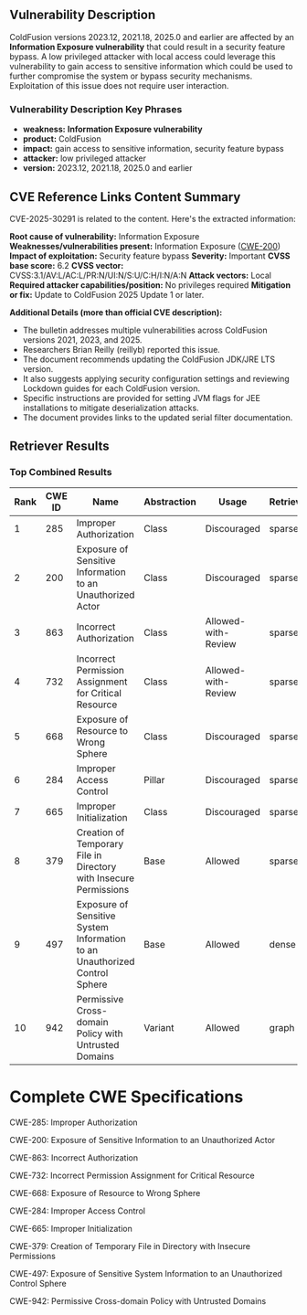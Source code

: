 ## Vulnerability Description
ColdFusion versions 2023.12, 2021.18, 2025.0 and earlier are affected by an **Information Exposure vulnerability** that could result in a security feature bypass. A low privileged attacker with local access could leverage this vulnerability to gain access to sensitive information which could be used to further compromise the system or bypass security mechanisms. Exploitation of this issue does not require user interaction.

### Vulnerability Description Key Phrases
- **weakness:** **Information Exposure vulnerability**
- **product:** ColdFusion
- **impact:** gain access to sensitive information, security feature bypass
- **attacker:** low privileged attacker
- **version:** 2023.12, 2021.18, 2025.0 and earlier

## CVE Reference Links Content Summary
CVE-2025-30291 is related to the content. Here's the extracted information:

**Root cause of vulnerability:** Information Exposure
**Weaknesses/vulnerabilities present:** Information Exposure ([CWE-200](https://cwe.mitre.org/data/definitions/200.html))
**Impact of exploitation:** Security feature bypass
**Severity:** Important
**CVSS base score:** 6.2
**CVSS vector:** CVSS:3.1/AV:L/AC:L/PR:N/UI:N/S:U/C:H/I:N/A:N
**Attack vectors:** Local
**Required attacker capabilities/position:** No privileges required
**Mitigation or fix:** Update to ColdFusion 2025 Update 1 or later.

**Additional Details (more than official CVE description):**

*   The bulletin addresses multiple vulnerabilities across ColdFusion versions 2021, 2023, and 2025.
*   Researchers Brian Reilly (reillyb) reported this issue.
*   The document recommends updating the ColdFusion JDK/JRE LTS version.
*   It also suggests applying security configuration settings and reviewing Lockdown guides for each ColdFusion version.
*   Specific instructions are provided for setting JVM flags for JEE installations to mitigate deserialization attacks.
*   The document provides links to the updated serial filter documentation.

## Retriever Results

### Top Combined Results

| Rank | CWE ID | Name | Abstraction | Usage  | Retrievers | Individual Scores |
|------|--------|------|-------------|-------|------------|-------------------|
| 1 | 285 | Improper Authorization | Class | Discouraged | sparse | 0.347 |
| 2 | 200 | Exposure of Sensitive Information to an Unauthorized Actor | Class | Discouraged | sparse | 0.347 |
| 3 | 863 | Incorrect Authorization | Class | Allowed-with-Review | sparse | 0.336 |
| 4 | 732 | Incorrect Permission Assignment for Critical Resource | Class | Allowed-with-Review | sparse | 0.335 |
| 5 | 668 | Exposure of Resource to Wrong Sphere | Class | Discouraged | sparse | 0.332 |
| 6 | 284 | Improper Access Control | Pillar | Discouraged | sparse | 0.329 |
| 7 | 665 | Improper Initialization | Class | Discouraged | sparse | 0.328 |
| 8 | 379 | Creation of Temporary File in Directory with Insecure Permissions | Base | Allowed | sparse | 0.326 |
| 9 | 497 | Exposure of Sensitive System Information to an Unauthorized Control Sphere | Base | Allowed | dense | 0.613 |
| 10 | 942 | Permissive Cross-domain Policy with Untrusted Domains | Variant | Allowed | graph | 0.003 |



# Complete CWE Specifications

CWE-285: Improper Authorization

CWE-200: Exposure of Sensitive Information to an Unauthorized Actor

CWE-863: Incorrect Authorization

CWE-732: Incorrect Permission Assignment for Critical Resource

CWE-668: Exposure of Resource to Wrong Sphere

CWE-284: Improper Access Control

CWE-665: Improper Initialization

CWE-379: Creation of Temporary File in Directory with Insecure Permissions

CWE-497: Exposure of Sensitive System Information to an Unauthorized Control Sphere

CWE-942: Permissive Cross-domain Policy with Untrusted Domains